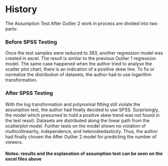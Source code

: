 # History

The Assumption Test After Outlier 2 work in process are divided into two parts:

### Before SPSS Testing

Once the test samples were reduced to 383, another regression model was created in excel. The result is similar to the previous Outlier 1 regression model. The same case happened when the author tried to analyse the scatter plot chart, there is an indication of a positive skew line. To fix or normalize the distribution of datasets, the author had to use logarithm transformation. 

### After SPSS Testing

With the log transformation and polynomial fitting still violate the assumption test, the author had finally decided to use SPSS. Surprisingly, the model which presumed to hold a positive skew trend was not found in the test result. Datasets are distributed along the linear path from the scatterplot model. Further tests on the model shown no violation of multicollinearity, independence, and heteroskedasticity. Thus, the author had finally chosen the After Outlier 2 model for predicting the number of viewers.

#### Notes: results and the explanation of assumption test can be seen on the excel files above
